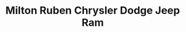 ---
title: "Milton Ruben Chrysler Dodge Jeep Ram"
url: /augusta/milton-ruben-chrysler-dodge-jeep-ram/
shop: car
---